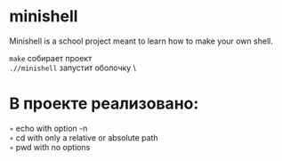 # minishell
Minishell is a school project meant to learn how to make your own shell.

`make` собирает проект \
`.//minishell` запустит оболочку \

# В проекте реализовано:
◦ echo with option -n \
◦ cd with only a relative or absolute path \
◦ pwd with no options
